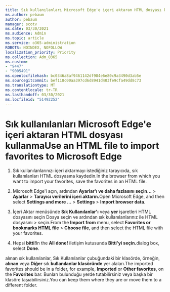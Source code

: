 ```yaml
---
title: Sık kullanılanları Microsoft Edge'e içeri aktaran HTML dosyası kullanma
ms.author: pebaum
author: pebaum
manager: scotv
ms.date: 03/30/2021
ms.audience: Admin
ms.topic: article
ms.service: o365-administration
ROBOTS: NOINDEX, NOFOLLOW
localization_priority: Priority
ms.collection: Adm_O365
ms.custom:
- "9447"
- "9005491"
ms.openlocfilehash: bc0346a8af9461142df984e6e80c9a3490d3ab5e
ms.sourcegitcommit: bef118c00aa397cd6d8941d403fe9cfa49dd8c73
ms.translationtype: MT
ms.contentlocale: tr-TR
ms.lasthandoff: 03/30/2021
ms.locfileid: "51492252"
---
```

# <a name="use-an-html-file-to-import-favorites-to-microsoft-edge"></a><span data-ttu-id="8ebdb-102">Sık kullanılanları Microsoft Edge'e içeri aktaran HTML dosyası kullanma</span><span class="sxs-lookup"><span data-stu-id="8ebdb-102">Use an HTML file to import favorites to Microsoft Edge</span></span>

1. <span data-ttu-id="8ebdb-103">Sık kullanılanlarınızı içeri aktarmayı istediğiniz tarayıcıda, sık kullanılanları HTML dosyasına kaydedin.</span><span class="sxs-lookup"><span data-stu-id="8ebdb-103">In the browser from which you want to import your favorites, save the favorites in an HTML file.</span></span>

1. <span data-ttu-id="8ebdb-104">Microsoft Edge'i açın, ardından **Ayarlar'ı ve daha fazlasını seçin...**  >  **Ayarlar**  >  **Tarayıcı verilerini içeri aktarın.**</span><span class="sxs-lookup"><span data-stu-id="8ebdb-104">Open Microsoft Edge, and then select **Settings and more ...** > **Settings** > **Import browser data**.</span></span>

1. <span data-ttu-id="8ebdb-105">İçeri Aktar menüsünde **Sık Kullanılanlar'ı** veya **yer** işaretleri HTML dosyasını seçin Dosya seçin ve ardından sık kullanılanlarınız ile HTML dosyasını  >  seçin.</span><span class="sxs-lookup"><span data-stu-id="8ebdb-105">From the **Import from** menu, select **Favorites or bookmarks HTML file** > **Choose file**, and then select the HTML file with your favorites.</span></span>

1. <span data-ttu-id="8ebdb-106">Hepsi **bitti!**</span><span class="sxs-lookup"><span data-stu-id="8ebdb-106">In the **All done!**</span></span> <span data-ttu-id="8ebdb-107">iletişim kutusunda **Bitti'yi seçin.**</span><span class="sxs-lookup"><span data-stu-id="8ebdb-107">dialog box, select **Done**.</span></span>

<span data-ttu-id="8ebdb-108">alınan sık kullanılanlar, Sık Kullanılanlar çubuğundaki bir klasörde, örneğin, **alınan** veya **Diğer** sık **kullanılanlar klasöründe** yer alaları.</span><span class="sxs-lookup"><span data-stu-id="8ebdb-108">The imported favorites should be in a folder, for example, **Imported** or **Other favorites**, on the **Favorites** bar.</span></span> <span data-ttu-id="8ebdb-109">Bunları bulunduğu yerde tutabilirsiniz veya başka bir klasöre taşıabilirsiniz.</span><span class="sxs-lookup"><span data-stu-id="8ebdb-109">You can keep them where they are or move them to a different folder.</span></span>